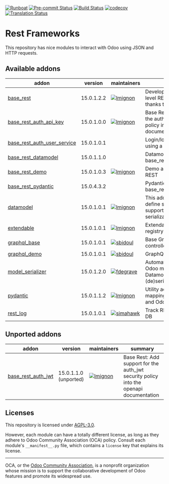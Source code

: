 
[![Runboat](https://img.shields.io/badge/runboat-Try%20me-875A7B.png)](https://runboat.odoo-community.org/builds?repo=OCA/rest-framework&target_branch=15.0)
[![Pre-commit Status](https://github.com/OCA/rest-framework/actions/workflows/pre-commit.yml/badge.svg?branch=15.0)](https://github.com/OCA/rest-framework/actions/workflows/pre-commit.yml?query=branch%3A15.0)
[![Build Status](https://github.com/OCA/rest-framework/actions/workflows/test.yml/badge.svg?branch=15.0)](https://github.com/OCA/rest-framework/actions/workflows/test.yml?query=branch%3A15.0)
[![codecov](https://codecov.io/gh/OCA/rest-framework/branch/15.0/graph/badge.svg)](https://codecov.io/gh/OCA/rest-framework)
[![Translation Status](https://translation.odoo-community.org/widgets/rest-framework-15-0/-/svg-badge.svg)](https://translation.odoo-community.org/engage/rest-framework-15-0/?utm_source=widget)

<!-- /!\ do not modify above this line -->

# Rest Frameworks

This repository has nice modules to interact with Odoo using JSON and HTTP requests.

<!-- /!\ do not modify below this line -->

<!-- prettier-ignore-start -->

[//]: # (addons)

Available addons
----------------
addon | version | maintainers | summary
--- | --- | --- | ---
[base_rest](base_rest/) | 15.0.1.2.2 | [![lmignon](https://github.com/lmignon.png?size=30px)](https://github.com/lmignon) | Develop your own high level REST APIs for Odoo thanks to this addon.
[base_rest_auth_api_key](base_rest_auth_api_key/) | 15.0.1.0.0 | [![lmignon](https://github.com/lmignon.png?size=30px)](https://github.com/lmignon) | Base Rest: Add support for the auth_api_key security policy into the openapi documentation
[base_rest_auth_user_service](base_rest_auth_user_service/) | 15.0.1.0.1 |  | Login/logout from session using a REST call
[base_rest_datamodel](base_rest_datamodel/) | 15.0.1.1.0 |  | Datamodel binding for base_rest
[base_rest_demo](base_rest_demo/) | 15.0.1.0.3 | [![lmignon](https://github.com/lmignon.png?size=30px)](https://github.com/lmignon) | Demo addon for Base REST
[base_rest_pydantic](base_rest_pydantic/) | 15.0.4.3.2 |  | Pydantic binding for base_rest
[datamodel](datamodel/) | 15.0.1.0.1 | [![lmignon](https://github.com/lmignon.png?size=30px)](https://github.com/lmignon) | This addon allows you to define simple data models supporting serialization/deserialization
[extendable](extendable/) | 15.0.1.0.1 | [![lmignon](https://github.com/lmignon.png?size=30px)](https://github.com/lmignon) | Extendable classes registry loader for Odoo
[graphql_base](graphql_base/) | 15.0.1.0.1 | [![sbidoul](https://github.com/sbidoul.png?size=30px)](https://github.com/sbidoul) | Base GraphQL/GraphiQL controller
[graphql_demo](graphql_demo/) | 15.0.1.0.1 | [![sbidoul](https://github.com/sbidoul.png?size=30px)](https://github.com/sbidoul) | GraphQL Demo
[model_serializer](model_serializer/) | 15.0.1.2.0 | [![fdegrave](https://github.com/fdegrave.png?size=30px)](https://github.com/fdegrave) | Automatically translate Odoo models into Datamodels for (de)serialization
[pydantic](pydantic/) | 15.0.1.1.2 | [![lmignon](https://github.com/lmignon.png?size=30px)](https://github.com/lmignon) | Utility addon to ease mapping between Pydantic and Odoo models
[rest_log](rest_log/) | 15.0.1.0.1 | [![simahawk](https://github.com/simahawk.png?size=30px)](https://github.com/simahawk) | Track REST API calls into DB


Unported addons
---------------
addon | version | maintainers | summary
--- | --- | --- | ---
[base_rest_auth_jwt](base_rest_auth_jwt/) | 15.0.1.1.0 (unported) | [![lmignon](https://github.com/lmignon.png?size=30px)](https://github.com/lmignon) | Base Rest: Add support for the auth_jwt security policy into the openapi documentation

[//]: # (end addons)

<!-- prettier-ignore-end -->

## Licenses

This repository is licensed under [AGPL-3.0](LICENSE).

However, each module can have a totally different license, as long as they adhere to Odoo Community Association (OCA)
policy. Consult each module's `__manifest__.py` file, which contains a `license` key
that explains its license.

----
OCA, or the [Odoo Community Association](http://odoo-community.org/), is a nonprofit
organization whose mission is to support the collaborative development of Odoo features
and promote its widespread use.
